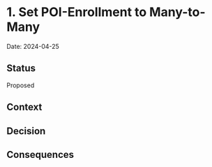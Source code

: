 # 1. Set POI-Enrollment to Many-to-Many

Date: 2024-04-25

## Status

Proposed

## Context



## Decision


## Consequences
